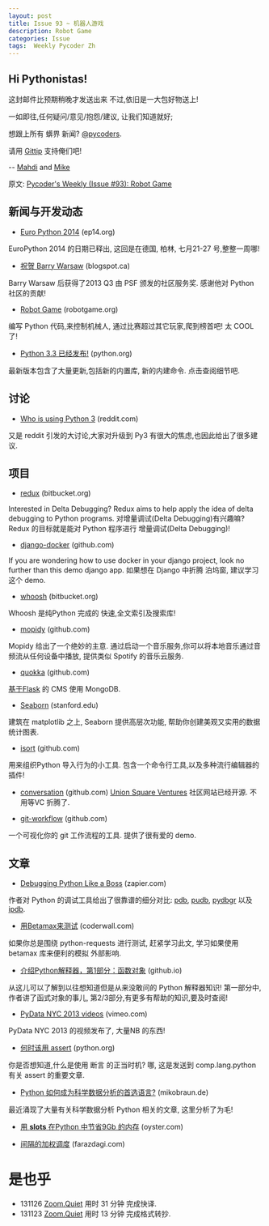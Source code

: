 ```yaml
---
layout: post
title: Issue 93 ~ 机器人游戏
description: Robot Game
categories: Issue
tags:  Weekly Pycoder Zh
---
```


## Hi Pythonistas!


这封邮件比预期稍晚才发送出来
不过,依旧是一大包好物送上!
 

一如即往,任何疑问/意见/抱怨/建议,
让我们知道就好;

想跟上所有 蠎界 新闻?
 [@pycoders](http://twitter.com/pycoders).

请用
[Gittip](https://www.gittip.com/PycodersWeekly)
支持俺们吧!

--
[Mahdi](https://twitter.com/#!/myusuf3) and [Mike](https://twitter.com/#!/mgrouchy)

原文: [Pycoder's Weekly (Issue #93): Robot Game](http://eepurl.com/Jk4A5)

## 新闻与开发动态

- [Euro Python 2014](http://ep14.org/) (ep14.org)

EuroPython 2014 的日期已释出,
这回是在德国, 柏林, 七月21-27 号,整整一周哪!

 

- [祝贺 Barry Warsaw](http://pyfound.blogspot.ca/2013/11/congratulations-to-barry-warsaw.html) (blogspot.ca)

Barry Warsaw 后获得了2013 Q3 由 PSF 颁发的社区服务奖.
感谢他对 Python 社区的贡献!

 
- [Robot Game](http://robotgame.org/home) (robotgame.org)

编写 Python 代码,来控制机械人, 通过比赛超过其它玩家,爬到榜首吧!
太 COOL 了!
 
- [Python 3.3 已经发布!](http://docs.python.org/3.3/whatsnew/3.3.html) (python.org)

最新版本包含了大量更新,包括新的内置库,
新的内建命令. 点击查阅细节吧.



## 讨论

- [Who is using Python 3](http://www.reddit.com/r/Python/comments/1r4zoq/who_is_using_python_3/) (reddit.com)

又是 reddit 引发的大讨论,大家对升级到 Py3 有很大的焦虑,也因此给出了很多建议.


## 项目

- [redux](https://bitbucket.org/hamstah/redux) (bitbucket.org)

Interested in Delta Debugging? Redux aims to help apply the idea of delta debugging to Python programs.
对增量调试(Delta Debugging)有兴趣嘛?
Redux 的目标就是能对 Python 程序进行 增量调试(Delta Debugging)!

 
- [django-docker](https://github.com/kencochrane/django-docker) (github.com)

If you are wondering how to use docker in your django project, look no further than this demo django app.
如果想在 Django 中折腾 泊坞窗, 
建议学习这个 demo.
 

- [whoosh](https://bitbucket.org/mchaput/whoosh/wiki/Home) (bitbucket.org)

Whoosh 是纯Python 完成的 快速,全文索引及搜索库!

 

- [mopidy](https://github.com/mopidy/mopidy) (github.com)

Mopidy 给出了一个绝妙的主意.
通过启动一个音乐服务,你可以将本地音乐通过音频流从任何设备中播放,
提供类似 Spotify 的音乐云服务.


- [quokka](https://github.com/pythonhub/quokka) (github.com)

[基于Flask](http://flask.pocoo.org/) 的 CMS
使用 MongoDB.

 

- [Seaborn](http://stanford.edu/~mwaskom/software/seaborn/index.html#) (stanford.edu)

建筑在 matplotlib 之上, 
Seaborn 提供高层次功能,
帮助你创建美观又实用的数据统计图表.

 

- [isort](https://github.com/timothycrosley/isort) (github.com)


用来组织Python 导入行为的小工具.
包含一个命令行工具,以及多种流行编辑器的插件!
 

- [conversation](https://github.com/unionsquareventures/conversation) (github.com)
[Union Square Ventures](http://www.usv.com/)
社区网站已经开源.
不用等VC 折腾了.

 

- [git-workflow](https://github.com/jvns/git-workflow) (github.com)

一个可视化你的 git 工作流程的工具.
提供了很有爱的 demo.


## 文章
 
- [Debugging Python Like a Boss](https://zapier.com/engineering/debugging-python-boss/) (zapier.com)

作者对 Python 的调试工具给出了很靠谱的细分对比:
[pdb](http://docs.python.org/2/library/pdb.html), 
[pudb](https://pypi.python.org/pypi/pudb), 
[pydbgr](https://code.google.com/p/pydbgr/) 以及
[ipdb](https://github.com/gotcha/ipdb).

- [用Betamax来测试](https://coderwall.com/p/0luvca) (coderwall.com)

如果你总是围绕 python-requests 进行测试,
赶紧学习此文,
学习如果使用 betamax 库来便利的模拟 外部影响.


- [介绍Python解释器，第1部分：函数对象](http://akaptur.github.io/blog/2013/11/15/introduction-to-the-python-interpreter/) (github.io)


从这儿可以了解到以往想知道但是从来没敢问的 Python 解释器知识!
第一部分中,作者讲了函式对象的事儿,
第2/3部分,有更多有帮助的知识,要及时查阅!


- [PyData NYC 2013 videos](http://vimeo.com/pydata) (vimeo.com)

PyData NYC 2013 的视频发布了,
大量NB 的东西!


- [何时该用 assert](https://mail.python.org/pipermail/python-list/2013-November/660401.html) (python.org)

你是否想知道,什么是使用 断言 的正当时机?
哪, 这是发送到 comp.lang.python 有关 assert 的重要文章.


- [Python 如何成为科学数据分析的首选语言?](http://blog.mikiobraun.de/2013/11/how-python-became-the-language-of-choice-for-data-science.html) (mikobraun.de)

最近涌现了大量有关科学数据分析 Python 相关的文章,
这里分析了为毛!


- [用 __slots__ 在Python 中节省9Gb 的内存](http://tech.oyster.com/save-ram-with-python-slots/) (oyster.com)

- [间隔的加权调度](http://farazdagi.com/blog/2013/weighted-interval-scheduling/) (farazdagi.com)


# 是也乎

- 131126 [Zoom.Quiet](http://zoomquiet.org/) 用时 31 分钟 完成快译.
- 131123 [Zoom.Quiet](http://zoomquiet.org/) 用时 13 分钟 完成格式转抄.
 
